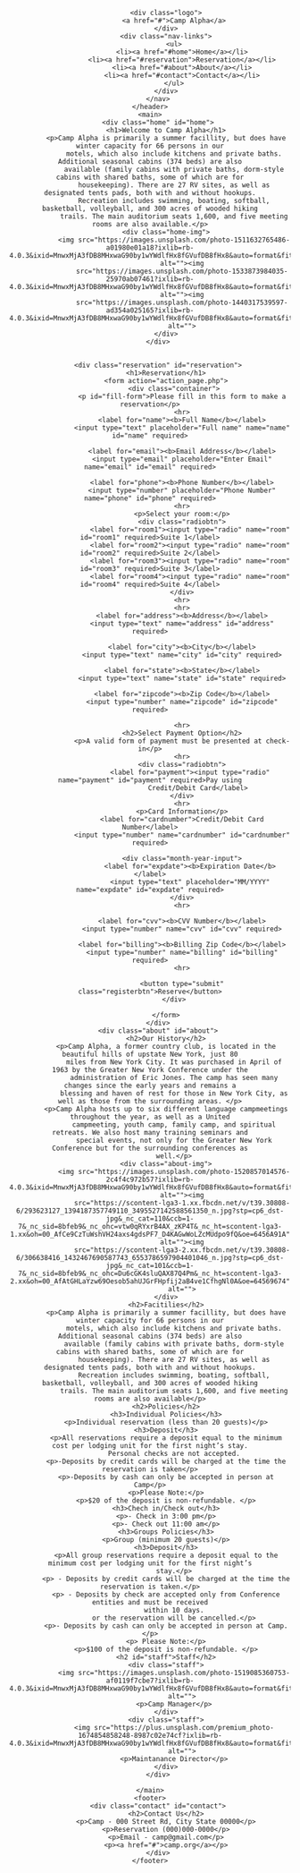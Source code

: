 
<!DOCTYPE html>
<html lang="en">

<head>
    <meta charset="UTF-8">
    <meta http-equiv="X-UA-Compatible" content="IE=edge">
    <meta name="viewport" content="width=device-width, initial-scale=1.0">
    <title>Novo</title>
    <link href="https://fonts.googleapis.com/css2?family=Dancing+Script&display=swap" rel="stylesheet">
    <link href="https://fonts.googleapis.com/css2?family=Ubuntu:wght@300&display=swap" rel="stylesheet">
    <link rel="stylesheet" href="novo.css">
</head>

<body>
    <header>
        <nav>

            <div class="logo">
                <a href="#">Camp Alpha</a>
            </div>
            <div class="nav-links">
                <ul>
                    <li><a href="#home">Home</a></li>
                    <li><a href="#reservation">Reservation</a></li>
                    <li><a href="#about">About</a></li>
                    <li><a href="#contact">Contact</a></li>
                </ul>
            </div>
        </nav>
    </header>
    <main>
        <div class="home" id="home">
            <h1>Welcome to Camp Alpha</h1>
            <p>Camp Alpha is primarily a summer facillity, but does have winter capacity for 66 persons in our
                motels, which also include kitchens and private baths. Additional seasonal cabins (374 beds) are also
                available (family cabins with private baths, dorm-style cabins with shared baths, some of which are for
                housekeeping). There are 27 RV sites, as well as designated tents pads, both with and without hookups.
                Recreation includes swimming, boating, softball, basketball, volleyball, and 300 acres of wooded hiking
                trails. The main auditorium seats 1,600, and five meeting rooms are also available.</p>
            <div class="home-img">
                <img src="https://images.unsplash.com/photo-1511632765486-a01980e01a18?ixlib=rb-4.0.3&ixid=MnwxMjA3fDB8MHxwaG90by1wYWdlfHx8fGVufDB8fHx8&auto=format&fit=crop&w=1740&q=80"
                    alt=""><img
                    src="https://images.unsplash.com/photo-1533873984035-25970ab07461?ixlib=rb-4.0.3&ixid=MnwxMjA3fDB8MHxwaG90by1wYWdlfHx8fGVufDB8fHx8&auto=format&fit=crop&w=1748&q=80"
                    alt=""><img
                    src="https://images.unsplash.com/photo-1440317539597-ad354a025165?ixlib=rb-4.0.3&ixid=MnwxMjA3fDB8MHxwaG90by1wYWdlfHx8fGVufDB8fHx8&auto=format&fit=crop&w=1740&q=80"
                    alt="">
            </div>
        </div>


        <div class="reservation" id="reservation">
            <h1>Reservation</h1>
            <form action="action_page.php">
                <div class="container">
                    <p id="fill-form">Please fill in this form to make a reservation</p>
                    <hr>
                    <label for="name"><b>Full Name</b></label>
                    <input type="text" placeholder="Full name" name="name" id="name" required>

                    <label for="email"><b>Email Address</b></label>
                    <input type="email" placeholder="Enter Email" name="email" id="email" required>

                    <label for="phone"><b>Phone Number</b></label>
                    <input type="number" placeholder="Phone Number" name="phone" id="phone" required>
                    <hr>
                    <p>Select your room:</p>
                    <div class="radiobtn">
                        <label for="room1"><input type="radio" name="room" id="room1" required>Suite 1</label>
                        <label for="room2"><input type="radio" name="room" id="room2" required>Suite 2</label>
                        <label for="room3"><input type="radio" name="room" id="room3" required>Suite 3</label>
                        <label for="room4"><input type="radio" name="room" id="room4" required>Suite 4</label>
                    </div>
                    <hr>
                    <hr>
                    <label for="address"><b>Address</b></label>
                    <input type="text" name="address" id="address" required>

                    <label for="city"><b>City</b></label>
                    <input type="text" name="city" id="city" required>

                    <label for="state"><b>State</b></label>
                    <input type="text" name="state" id="state" required>

                    <label for="zipcode"><b>Zip Code</b></label>
                    <input type="number" name="zipcode" id="zipcode" required>

                    <hr>
                    <h2>Select Payment Option</h2>
                    <p>A valid form of payment must be presented at check-in</p>
                    <hr>
                    <div class="radiobtn">
                        <label for="payment"><input type="radio" name="payment" id="payment" required>Pay using
                            Credit/Debit Card</label>
                    </div>
                    <hr>
                    <p>Card Information</p>
                    <label for="cardnumber">Credit/Debit Card Number</label>
                    <input type="number" name="cardnumber" id="cardnumber" required>

                    <div class="month-year-input">
                        <label for="expdate"><b>Expiration Date</b></label>
                        <input type="text" placeholder="MM/YYYY" name="expdate" id="expdate" required>
                    </div>
                    <hr>

                    <label for="cvv"><b>CVV Number</b></label>
                    <input type="number" name="cvv" id="cvv" required>

                    <label for="billing"><b>Billing Zip Code</b></label>
                    <input type="number" name="billing" id="billing" required>
                    <hr>

                    <button type="submit" class="registerbtn">Reserve</button>
                </div>

            </form>
        </div>
        <div class="about" id="about">
            <h2>Our History</h2>
            <p>Camp Alpha, a former country club, is located in the beautiful hills of upstate New York, just 80
                miles from New York City. It was purchased in April of 1963 by the Greater New York Conference under the
                administration of Eric Jones. The camp has seen many changes since the early years and remains a
                blessing and haven of rest for those in New York City, as well as those from the surrounding areas. </p>
            <p>Camp Alpha hosts up to six different language campmeetings throughout the year, as well as a United
                campmeeting, youth camp, family camp, and spiritual retreats. We also host many training seminars and
                special events, not only for the Greater New York Conference but for the surrounding conferences as
                well.</p>
            <div class="about-img">
                <img src="https://images.unsplash.com/photo-1520857014576-2c4f4c972b57?ixlib=rb-4.0.3&ixid=MnwxMjA3fDB8MHxwaG90by1wYWdlfHx8fGVufDB8fHx8&auto=format&fit=crop&w=1740&q=80"
                    alt=""><img
                    src="https://scontent-lga3-1.xx.fbcdn.net/v/t39.30808-6/293623127_1394187357749110_3495527142588561350_n.jpg?stp=cp6_dst-jpg&_nc_cat=110&ccb=1-7&_nc_sid=8bfeb9&_nc_ohc=vtw0qRYxrB4AX_zKP4T&_nc_ht=scontent-lga3-1.xx&oh=00_AfCe9CzTuWshVH24axs4gdsPF7_D4KAGwWoLZcMUdpo9fQ&oe=6456A91A"
                    alt=""><img
                    src="https://scontent-lga3-2.xx.fbcdn.net/v/t39.30808-6/306638416_1432467690587743_6553786597904401046_n.jpg?stp=cp6_dst-jpg&_nc_cat=101&ccb=1-7&_nc_sid=8bfeb9&_nc_ohc=Du6cGK4sluQAX87Q4Pm&_nc_ht=scontent-lga3-2.xx&oh=00_AfAtGHLaYzw69Oesob5ahUJGrFHpfij2aB4ve1CfhgNl0A&oe=64569674"
                    alt="">
            </div>
            <h2>Facitilies</h2>
            <p>Camp Alpha is primarily a summer facillity, but does have winter capacity for 66 persons in our
                motels, which also include kitchens and private baths. Additional seasonal cabins (374 beds) are also
                available (family cabins with private baths, dorm-style cabins with shared baths, some of which are for
                housekeeping). There are 27 RV sites, as well as designated tents pads, both with and without hookups.
                Recreation includes swimming, boating, softball, basketball, volleyball, and 300 acres of wooded hiking
                trails. The main auditorium seats 1,600, and five meeting rooms are also available</p>
            <h2>Policies</h2>
            <h3>Individual Policies</h3>
            <p>Individual reservation (less than 20 guests)</p>
            <h3>Deposit</h3>
            <p>All reservations require a deposit equal to the minimum cost per lodging unit for the first night’s stay.
                Personal checks are not accepted.
            <p>-Deposits by credit cards will be charged at the time the reservation is taken</p>
            <p>-Deposits by cash can only be accepted in person at Camp</p>
            <p>Please Note:</p>
            <p>$20 of the deposit is non-refundable. </p>
            <h3>Chech in/Check out</h3>
            <p>- Check in 3:00 pm</p>
            <p>- Check out 11:00 am</p>
            <h3>Groups Policies</h3>
            <p>Group (minimum 20 guests)</p>
            <h3>Deposit</h3>
            <p>All group reservations require a deposit equal to the minimum cost per lodging unit for the first night’s
                stay.</p>
            <p> - Deposits by credit cards will be charged at the time the reservation is taken.</p>
            <p> - Deposits by check are accepted only from Conference entities and must be received
                within 10 days.
                or the reservation will be cancelled.</p>
            <p>- Deposits by cash can only be accepted in person at Camp.</p>
            <p> Please Note:</p>
            <p>$100 of the deposit is non-refundable. </p>
            <h2 id="staff">Staff</h2>
            <div class="staff">
                <img src="https://images.unsplash.com/photo-1519085360753-af0119f7cbe7?ixlib=rb-4.0.3&ixid=MnwxMjA3fDB8MHxwaG90by1wYWdlfHx8fGVufDB8fHx8&auto=format&fit=crop&w=687&q=80"
                    alt="">
                <p>Camp Manager</p>
            </div>
            <div class="staff">
                <img src="https://plus.unsplash.com/premium_photo-1674854858248-8987c02e74cf?ixlib=rb-4.0.3&ixid=MnwxMjA3fDB8MHxwaG90by1wYWdlfHx8fGVufDB8fHx8&auto=format&fit=crop&w=687&q=80"
                    alt="">
                <p>Maintanance Director</p>
            </div>
        </div>

    </main>
    <footer>
        <div class="contact" id="contact">
            <h2>Contact Us</h2>
            <p>Camp - 000 Street Rd, City State 00000</p>
            <p>Reservation (000)000-0000</p>
            <p>Email - camp@gmail.com</p>
            <p><a href="#">camp.org</a></p>
        </div>
    </footer>
</body>

</html>
